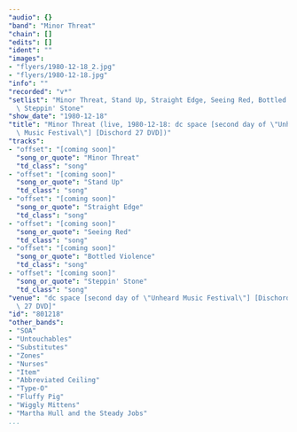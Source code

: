 ```yaml
---
"audio": {}
"band": "Minor Threat"
"chain": []
"edits": []
"ident": ""
"images":
- "flyers/1980-12-18_2.jpg"
- "flyers/1980-12-18.jpg"
"info": ""
"recorded": "v*"
"setlist": "Minor Threat, Stand Up, Straight Edge, Seeing Red, Bottled Violence,\
  \ Steppin' Stone"
"show_date": "1980-12-18"
"title": "Minor Threat (live, 1980-12-18: dc space [second day of \"Unheard\
  \ Music Festival\"] [Dischord 27 DVD])"
"tracks":
- "offset": "[coming soon]"
  "song_or_quote": "Minor Threat"
  "td_class": "song"
- "offset": "[coming soon]"
  "song_or_quote": "Stand Up"
  "td_class": "song"
- "offset": "[coming soon]"
  "song_or_quote": "Straight Edge"
  "td_class": "song"
- "offset": "[coming soon]"
  "song_or_quote": "Seeing Red"
  "td_class": "song"
- "offset": "[coming soon]"
  "song_or_quote": "Bottled Violence"
  "td_class": "song"
- "offset": "[coming soon]"
  "song_or_quote": "Steppin' Stone"
  "td_class": "song"
"venue": "dc space [second day of \"Unheard Music Festival\"] [Dischord\
  \ 27 DVD]"
"id": "801218"
"other_bands":
- "SOA"
- "Untouchables"
- "Substitutes"
- "Zones"
- "Nurses"
- "Item"
- "Abbreviated Ceiling"
- "Type-O"
- "Fluffy Pig"
- "Wiggly Mittens"
- "Martha Hull and the Steady Jobs"
...
```

